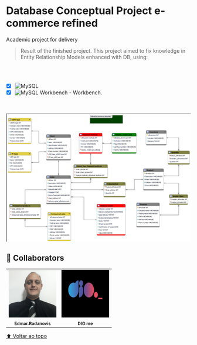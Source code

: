 # Database Conceptual Project e-commerce refined


Academic project for delivery

> Result of the finished project. This project aimed to fix knowledge in Entity Relationship Models enhanced with DB, using:
<br>
<br>

- [x] ![MySQL](https://img.shields.io/badge/-MySQL-333333?style=flat&logo=MySQL)
- [x] ![MySQL Workbench](https://img.shields.io/badge/-MySQL-333333?style=flat&logo=MySQL) - Workbench.

<br>
<br>
<img src="./assets/Model.png" alt="model EER-image" width="1000px">

## 🤝 Collaborators

<table>
  <tr>
    <td align="center">
      <a href="https://www.linkedin.com/in/edmar-radanovis-0130b611a/">
        <img src="./assets/foto perfil (5).jpeg" width="130px;" alt="Foto de Edmar Radanovis"/><br>
        <sub>
          <b>Edmar Radanovis</b>
        </sub>
      </a>
    </td>
    <td align="center">
       <a href="https://www.dio.me/">
        <img src="./assets/logodio.jpg" width="130px;" height="130px;" alt="Logo DIO.me"/><br>
        <sub>
          <b>DIO.me</b>
        </sub>
      </a>
  </tr>
</table>

[⬆ Voltar ao topo](#database-conceptual-project-e-commerce-refined)<br>
